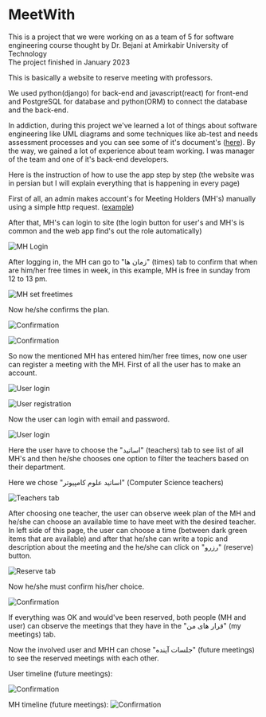 # MeetWith
This is a project that we were working on as a team of 5 for software engineering course thought by Dr. Bejani at Amirkabir University of Technology  
The project finished in January 2023

This is basically a website to reserve meeting with professors.

We used python(django) for back-end and javascript(react) for front-end and PostgreSQL for database and python(ORM) to connect the database and the back-end.

In addiction, during this project we've learned a lot of things about software engineering like UML diagrams and some techniques like ab-test and needs assessment processes and you can see some of it's document's 
([here](https://github.com/bateni1380/MeetWith/blob/master/pdf's/MeetWith.pdf)). 
By the way, we gained a lot of experience about team working. I was manager of the team and one of it's back-end developers.

Here is the instruction of how to use the app step by step (the website was in persian but I will explain everything that is happening in every page)


First of all, an admin makes account's for Meeting Holders (MH's) manually using a simple http request. ([example](https://raw.githubusercontent.com/bateni1380/MeetWith/master/images/mh1.jpg))


After that, MH's can login to site (the login button for user's and MH's is common and the web app find's out the role automatically)

![MH Login](https://raw.githubusercontent.com/bateni1380/MeetWith/master/images/mh2.jpg)


After logging in, the MH can go to 
"زمان ها"
(times) tab to confirm that when are him/her free times in week, in this example, MH is free in sunday from 12 to 13 pm.

![MH set freetimes](https://raw.githubusercontent.com/bateni1380/MeetWith/master/images/mh3.jpg)


Now he/she confirms the plan.

![Confirmation](https://raw.githubusercontent.com/bateni1380/MeetWith/master/images/mh4.jpg)

![Confirmation](https://raw.githubusercontent.com/bateni1380/MeetWith/master/images/mh5.jpg)


So now the mentioned MH has entered him/her free times, now one user can register a meeting with the MH.
First of all the user has to make an account.

![User login](https://raw.githubusercontent.com/bateni1380/MeetWith/master/images/user1.jpg)

![User registration](https://raw.githubusercontent.com/bateni1380/MeetWith/master/images/user2.jpg)


Now the user can login with email and password.

![User login](https://raw.githubusercontent.com/bateni1380/MeetWith/master/images/user3.jpg)


Here the user have to choose the 
"اساتید"
(teachers) tab to see list of all MH's and then he/she chooses one option to filter the teachers based on their department.


Here we chose 
"اساتید علوم کامپیوتر"
(Computer Science teachers)

![Teachers tab](https://raw.githubusercontent.com/bateni1380/MeetWith/master/images/user4.jpg)


After choosing one teacher, the user can observe week plan of the MH and he/she can choose an available time to have meet with the desired teacher.
In left side of this page, the user can choose a time (between dark green items that are available) and after that he/she can write a topic and description about the meeting and the he/she can click on 
"رزرو"
(reserve) button.

![Reserve tab](https://raw.githubusercontent.com/bateni1380/MeetWith/master/images/user5.jpg)


Now he/she must confirm his/her choice.

![Confirmation](https://raw.githubusercontent.com/bateni1380/MeetWith/master/images/user6.jpg)


If everything was OK and would've been reserved, both people (MH and user) can observe the meetings that they have in the
"قرار های من"
(my meetings) tab.

Now the involved user and MHH can chose
"جلسات آینده"
(future meetings) to see the reserved meetings with each other.

User timeline (future meetings):

![Confirmation](https://raw.githubusercontent.com/bateni1380/MeetWith/master/images/final1.jpg)

MH timeline (future meetings):
![Confirmation](https://raw.githubusercontent.com/bateni1380/MeetWith/master/images/final2.jpg)




